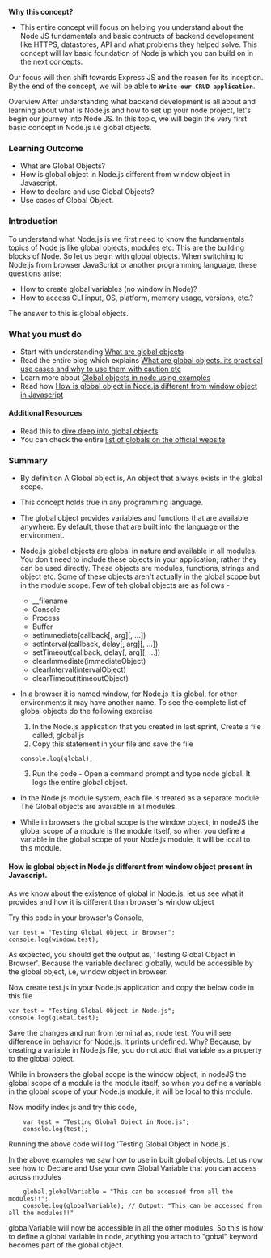 **Why this concept?**
- This entire concept will focus on helping you understand about the Node JS fundamentals and basic contructs of backend developement like HTTPS, datastores, API and what problems they helped solve. This concept will lay basic foundation of Node js which you can build on in the next concepts.

Our focus will then shift towards Express JS and the reason for its inception. 
By the end of the concept, we will be able to **`Write our CRUD application`**.

Overview
After understanding what backend development is all about and learning about what is Node.js and how to set up your node project, let's begin our journey into Node JS. In this topic, we will begin the very first basic concept in Node.js i.e global objects.

### Learning Outcome
- What are Global Objects?
- How is global object in Node.js different from window object in Javascript.
- How to declare and use Global Objects?
- Use cases of Global Object.

### Introduction
To understand what Node.js is we first need to know the fundamentals topics of Node js like global objects, modules etc. This are the building blocks of Node. So let us begin with global objects.
When switching to Node.js from browser JavaScript or another programming language, these questions arise:
- How to create global variables (no window in Node)?
- How to access CLI input, OS, platform, memory usage, versions, etc.?

The answer to this is global objects. 

### What you must do
- Start with understanding [What are global objects](https://www.tutorialspoint.com/nodejs/nodejs_global_objects.htm)
- Read the entire blog which explains [What are global objects, its practical use cases and why to use them with caution etc](https://stackabuse.com/using-global-variables-in-node-js/)
- Learn more about [Global objects in node using examples](https://www.youtube.com/watch?v=jn8PZNBmKm0&t=7s)
- Read how [How is global object in Node.js different from window object in Javascript](https://blog.logrocket.com/what-is-globalthis-why-use-it/)


#### Additional Resources
- Read this to [dive deep into global objects](https://stackoverflow.com/questions/43627622/what-is-the-global-object-in-nodejs)
- You can check the entire [list of globals on the official website](https://nodejs.org/api/globals.html)

### Summary
- By definition A Global object is, An object that always exists in the global scope.
- This concept holds true in any programming language.
- The global object provides variables and functions that are available anywhere. By default, those that are built into the language or the environment.
- Node.js global objects are global in nature and available in all modules. You don't need to include these objects in your application; rather they can be used directly. These objects are modules, functions, strings and object etc. Some of these objects aren't actually in the global scope but in the module scope. Few of teh global objects are as follows - 
	- __filename
	- Console
	- Process
	- Buffer
	- setImmediate(callback[, arg][, ...])
	- setInterval(callback, delay[, arg][, ...])
	- setTimeout(callback, delay[, arg][, ...])
	- clearImmediate(immediateObject)
	- clearInterval(intervalObject)
	- clearTimeout(timeoutObject)

- In a browser it is named window, for Node.js it is global, for other environments it may have another name. To see the complete list of global objects do the following exercise 
	1. In the Node.js application that you created in last sprint, Create a file called, global.js
	2. Copy this statement in your file and save the file

	```
	console.log(global);
	```
	3. Run the code - Open a command prompt and type node global. It logs the entire global object.

- In the Node.js module system, each file is treated as a separate module. The Global objects are available in all modules.
- While in browsers the global scope is the window object, in nodeJS the global scope of a module is the module itself, so when you define a variable in the global scope of your Node.js module, it will be local to this module.
	
#### How is global object in Node.js different from window object present in Javascript.
As we know about the existence of global in Node.js, let us see what it provides and how it is different than browser's window object

Try this code in your browser's Console,

```
var test = "Testing Global Object in Browser";
console.log(window.test);
```

As expected, you should get the output as, 'Testing Global Object in Browser'. Because the variable declared globally, would be accessible by the global object, i.e, window object in browser.

Now create test.js in your Node.js application and copy the below code in this file

```
var test = "Testing Global Object in Node.js";
console.log(global.test);
```

Save the changes and run from terminal as, node test. You will see difference in behavior for Node.js. It prints undefined. Why? Because, by creating a variable in Node.js file, you do not add that variable as a property to the global object.

While in browsers the global scope is the window object, in nodeJS the global scope of a module is the module itself, so when you define a variable in the global scope of your Node.js module, it will be local to this module.

Now modify index.js and try this code,


```
	var test = "Testing Global Object in Node.js";
	console.log(test);
```

Running the above code will log 'Testing Global Object in Node.js'.

In the above examples we saw how to use in built global objects. Let us now see how to Declare and Use your own Global Variable that you can access across modules

```
	global.globalVariable = "This can be accessed from all the modules!!";
	console.log(globalVariable); // Output: "This can be accessed from all the modules!!"
```

globalVariable will now be accessible in all the other modules. So this is how to define a global variable in node, anything you attach to "gobal" keyword becomes part of the global object.
